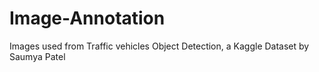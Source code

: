# Image-Annotation
Images used from Traffic vehicles Object Detection, a Kaggle Dataset by Saumya Patel
